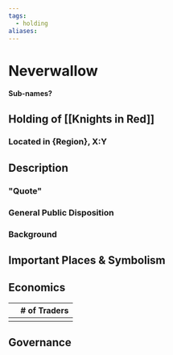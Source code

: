 ```yaml
---
tags:
  - holding
aliases:
---
```

# Neverwallow
#### Sub-names?
## Holding of [[Knights in Red]]
### Located in {Region}, X:Y
## Description
### "Quote"

### General Public Disposition

### Background
## Important Places & Symbolism

## Economics
|     | # of Traders |
| --- | ------------ |
|     |              |

## Governance